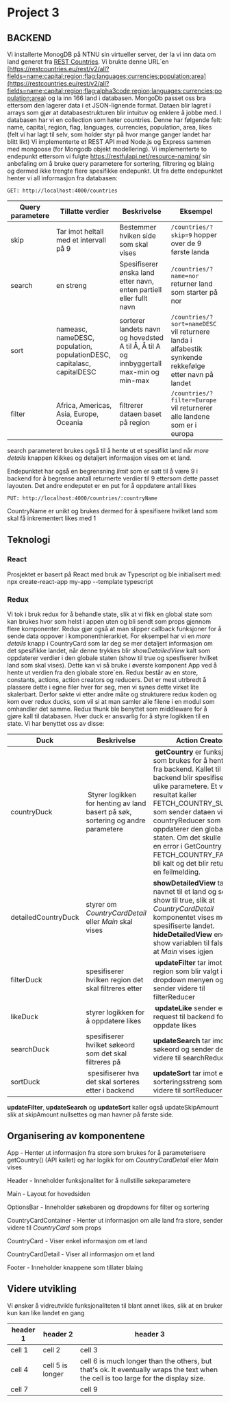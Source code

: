 # Project 3

## BACKEND

Vi installerte MonogDB på NTNU sin virtueller server, der la vi inn data om land generet fra [REST Countries](http://restcountries.eu/#filter-response). Vi brukte denne URL´en [https://restcountries.eu/rest/v2/all?fields=name;capital;region;flag;languages;currencies;population;area](https://restcountries.eu/rest/v2/all?fields=name;capital;region;flag;alpha3code;region;languages;currencies;population;area) og la inn 166 land i databasen. MongoDb passet oss bra ettersom den lagerer data i et JSON-lignende format. Dataen blir lagret i arrays som gjør at databasestrukturen blir intuituv og enklere å jobbe med. I databasen har vi en collection som heter countries. Denne har følgende felt: name, capital, region, flag, languages, currencies, population, area, likes (felt vi har lagt til selv, som holder styr på hvor mange ganger landet har blitt likt)
Vi implementerte et REST API med Node.js og Express sammen med mongoose (for Mongodb objekt modellering). Vi implementerte to endepunkt ettersom vi fulgte https://restfulapi.net/resource-naming/ sin anbefaling om å bruke query parametere for sortering, filtrering og blaing og dermed ikke trengte flere spesifikke endepunkt. Ut fra dette endepunktet henter vi all informasjon fra databasen:

```
GET: http://localhost:4000/countries
```

| Query parametere | Tillatte verdier                                                       | Beskrivelse                                                                             |  Eksempel                                                                                             |
| ---------------- | ---------------------------------------------------------------------- | --------------------------------------------------------------------------------------- | ----------------------------------------------------------------------------------------------------- |
| skip             | Tar imot heltall med et intervall på 9                                 | Bestemmer hviken side som skal vises                                                    | `/countries/?skip=9` hopper over de 9 første landa                                                    |
| search           | en streng                                                              | Spesifiserer ønska land etter navn, enten partiell eller fullt navn                     | `/countries/?name=nor` returner land som starter på nor                                               |
| sort             | nameasc, nameDESC, population, populationDESC, capitalasc, capitalDESC | sorterer landets navn og hovedsted A til Å, Å til A og innbyggertall max-min og min-max | `/countries/?sort=nameDESC` vil returnere landa i alfabestik synkende rekkefølge etter navn på landet |
| filter           | Africa, Americas, Asia, Europe, Oceania                                | filtrerer dataen baset på region                                                        | `/countries/?filter=Europe` vil returnerer alle landene som er i europa                               |

search parameteret brukes også til å hente ut et spesifikt land når _more details_ knappen klikkes og detaljert informasjon vises om et land.

Endepunktet har også en begrensning _limit_ som er satt til å være 9 i backend for å begrense antall returnerte verdier til 9 ettersom dette passet layouten.
Det andre endeputet er en put for å oppdatere antall likes

```
PUT: http://localhost:4000/countries/:countryName
```

CountryName er unikt og brukes dermed for å spesifisere hvilket land som skal få inkrementert likes med 1

## Teknologi

### React

Prosjektet er basert på React med bruk av Typescript og ble initialisert med: npx create-react-app my-app --template typescript

### Redux

Vi tok i bruk redux for å behandle state, slik at vi fikk en global state som kan brukes hvor som helst i appen uten og bli sendt som props gjennom flere komponenter. Redux gjør også at man slipper callback funksjoner for å sende data oppover i komponenthierarkiet. For eksempel har vi en _more details_ knapp i CountryCard som lar deg se mer detaljert informasjon om det spesifikke landet, når denne trykkes blir _showDetailedView_ kalt som oppdaterer verdier i den globale staten (show til true og spesfiserer hvilket land som skal vises). Dette kan vi så bruke i øverste komponent App ved å hente ut verdien fra den globale store`en.
Redux består av en store, constants, actions, action creators og reducers. Det er mest utrbredt å plassere dette i egne filer hver for seg, men vi synes dette virket lite skalerbart. Derfor søkte vi etter andre måte og strukturere redux koden og kom over redux ducks, som vil si at man samler alle filene i en modul som omhandler det samme. Redux thunk ble benyttet som middleware for å gjøre kall til databasen.
Hver duck er ansvarlig for å styre logikken til en state. Vi har benyttet oss av disse:

| Duck                | Beskrivelse                                                                       | Action Creator                                                                                                                                                                                                                                                                                                                                                                        |
| ------------------- | --------------------------------------------------------------------------------- | ------------------------------------------------------------------------------------------------------------------------------------------------------------------------------------------------------------------------------------------------------------------------------------------------------------------------------------------------------------------------------------- |
| countryDuck         |  Styrer logikken for henting av land basert på søk, sortering og andre parametere |  **getCountry** er funksjonen som brukes for å hente land fra backend. Kallet til backend blir spesifisert med ulike parametere. Et velykket resultat kaller FETCH_COUNTRY_SUCCESS som sender dataen videre til countryReducer som oppdaterer den globale staten. Om det skulle oppstå en error i GetCountry vil FETCH_COUNTRY_FAILURE bli kalt og det blir returnert en feilmelding. |
| detailedCountryDuck | styrer om _CountryCardDetail_ eller _Main_ skal vises                             | **showDetailedView** tar imot navnet til et land og setter show til true, slik at _CountryCardDetail_ komponentet vises med det spesifiserte landet. **hideDetailedView** endrer show variablen til false, slik at _Main_ vises igjen                                                                                                                                                 |
| filterDuck          | spesifiserer hvilken region det skal filtreres etter                              |  **updateFilter** tar imot hvilken region som blir valgt i dropdown menyen og sender videre til filterReducer                                                                                                                                                                                                                                                                         |
| likeDuck            | styrer logikken for å oppdatere likes                                             |  **updateLike** sender en put request til backend for å oppdate likes                                                                                                                                                                                                                                                                                                                 | paginationDuck | styrer logikken for blaing |  **updateSkipAmount** tar inn en skipDirection string som spesifiserer om _prev_ eller _next_ er trykket og _countryStateLength_ som brukes for å vite om vi er på siste side, ut ifra dette sendes skipAmount videre til paginationReducer |
| searchDuck          | spesifiserer hvilket søkeord som det skal filtreres på                            | **updateSearch** tar imot et søkeord og sender det videre til searchReducer                                                                                                                                                                                                                                                                                                           |
| sortDuck            |  spesifiserer hva det skal sorteres etter i backend                               | **updateSort** tar imot et sorteringsstreng som sendes videre til sortReducer                                                                                                                                                                                                                                                                                                         |

**updateFilter**, **updateSearch** og **updateSort** kaller også updateSkipAmount slik at skipAmount nullsettes og man havner på første side.

## Organisering av komponentene

App - Henter ut informasjon fra store som brukes for å parameterisere getCountry() (API kallet) og har logikk for om _CountryCardDetail_ eller _Main_ vises

Header - Inneholder funksjonalitet for å nullstille søkeparametere

Main - Layout for hovedsiden

OptionsBar - Inneholder søkebaren og dropdowns for filter og sortering

CountryCardContainer - Henter ut informasjon om alle land fra store, sender videre til _CountryCard_ som props

CountryCard - Viser enkel informasjon om et land

CountryCardDetail - Viser all informasjon om et land

Footer - Inneholder knappene som tillater blaing

## Videre utvikling

Vi ønsker å vidreutvikle funksjonaliteten til blant annet likes, slik at en bruker kun kan like landet en gang

| header 1 | header 2         | header 3                                                                                                                            |
| -------- | ---------------- | ----------------------------------------------------------------------------------------------------------------------------------- |
| cell 1   | cell 2           | cell 3                                                                                                                              |
| cell 4   | cell 5 is longer | cell 6 is much longer than the others, but that's ok. It eventually wraps the text when the cell is too large for the display size. |
| cell 7   |                  | cell 9                                                                                                                              |
